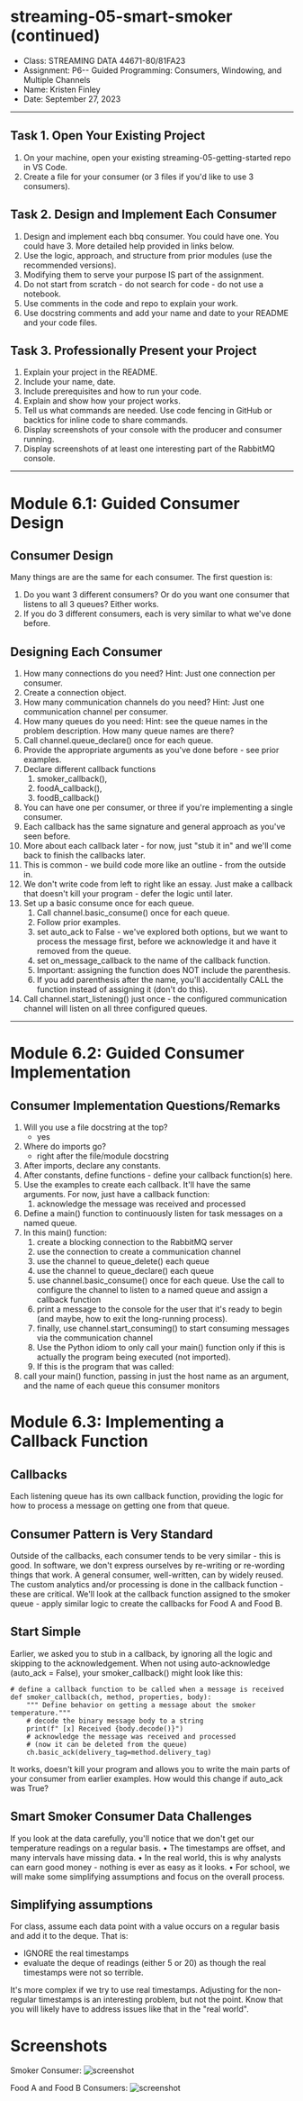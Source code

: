 # streaming-05-smart-smoker (continued)

- Class: STREAMING DATA 44671-80/81FA23
- Assignment: P6-- Guided Programming: Consumers, Windowing, and Multiple Channels
- Name: Kristen Finley
- Date: September 27, 2023

---
## Task 1. Open Your Existing Project
1.	On your machine, open your existing streaming-05-getting-started repo in VS Code.
2.	Create a file for your consumer (or 3 files if you'd like to use 3 consumers).
 
## Task 2. Design and Implement Each Consumer
1.	Design and implement each bbq consumer. You could have one. You could have 3.  More detailed help provided in links below. 
2.	Use the logic, approach, and structure from prior modules (use the recommended versions).
3.	Modifying them to serve your purpose IS part of the assignment.
4.	Do not start from scratch - do not search for code - do not use a notebook.
5.	Use comments in the code and repo to explain your work. 
6.	Use docstring comments and add your name and date to your README and your code files. 
 
## Task 3. Professionally Present your Project
1.	Explain your project in the README.
2.	Include your name, date.
3.	Include prerequisites and how to run your code. 
4.	Explain and show how your project works. 
5.	Tell us what commands are needed. Use code fencing in GitHub or backtics for inline code to share commands.
6.	Display screenshots of your console with the producer and consumer running.
7.	Display screenshots of at least one interesting part of the RabbitMQ console. 
 ---
# Module 6.1: Guided Consumer Design
## Consumer Design
Many things are are the same for each consumer. The first question is:
1.	Do you want 3 different consumers? Or do you want one consumer that listens to all 3 queues? Either works. 
2.	If you do 3 different consumers, each is very similar to what we've done before.
 
## Designing Each Consumer
1.	How many connections do you need? Hint: Just one connection per consumer.
2.	Create a connection object. 
3.	How many communication channels do you need? Hint: Just one communication channel per consumer.
4.	How many queues do you need: Hint: see the queue names in the problem description. How many queue names are there?
5.	Call channel.queue_declare() once for each queue.
6.	Provide the appropriate arguments as you've done before - see prior examples.
7.	Declare different callback functions
    1.	smoker_callback(),
    2.	foodA_callback(),
    3.	foodB_callback()
8.	You can have one per consumer, or three if you're implementing a single consumer.
9.	Each callback has the same signature and general approach as you've seen before.
10.	More about each callback later - for now, just "stub it in" and we'll come back to finish the callbacks later. 
11.	This is common - we build code more like an outline - from the outside in.
12.	We don't write code from left to right like an essay.  Just make a callback that doesn't kill your program - defer the logic until later.
13.	Set up a basic consume once for each queue. 
    1.	Call channel.basic_consume() once for each queue.
    2.	Follow prior examples.
    3.	set auto_ack to False - we've explored both options, but we want to process the message first, before we acknowledge it and have it removed from the queue. 
    4.	set on_message_callback to the name of the callback function.
    5.	Important: assigning the function does NOT include the parenthesis.
    6.	If you add parenthesis after the name, you'll accidentally CALL the function instead of assigning it (don't do this).
14.	Call channel.start_listening() just once - the configured communication channel will listen on all three configured queues.

---
# Module 6.2: Guided Consumer Implementation
## Consumer Implementation Questions/Remarks
1.	Will you use a file docstring at the top?
    - yes
2.	Where do imports go?
    - right after the file/module docstring
3.	After imports, declare any constants. 
4.	After constants, define functions - define your callback function(s) here.
5.	Use the examples to create each callback. It'll have the same arguments. For now, just have a callback function:
    1.	acknowledge the message was received and processed
6.	Define a main() function to continuously listen for task messages on a named queue.
7.	In this main() function:
    1.	create a blocking connection to the RabbitMQ server
    2.	use the connection to create a communication channel
    3.	use the channel to queue_delete() each queue
    4.	use the channel to queue_declare() each queue
    5.	use channel.basic_consume() once for each queue. Use the call to configure the channel to listen to a named queue and assign a callback function
    6.	print a message to the console for the user that it's ready to begin (and maybe, how to exit the long-running process).
    7.	finally, use channel.start_consuming() to start consuming messages via the communication channel
    8.	Use the Python idiom to only call  your main() function only if this is actually the program being executed (not imported). 
    9.	If this is the program that was called:
1.	call your main() function, passing in just the host name as an argument, and the name of each queue this consumer monitors
 
# Module 6.3: Implementing a Callback Function
## Callbacks
Each listening queue has its own callback function, providing the logic for how to process a message on getting one from that queue.
 
## Consumer Pattern is Very Standard
Outside of the callbacks, each consumer tends to be very similar - this is good. In software, we don't express ourselves by re-writing or re-wording things that work. A general consumer, well-written, can by widely reused. The custom analytics and/or processing is done in the callback function - these are critical. We'll look at the callback function assigned to the smoker queue - apply similar logic to create the callbacks for Food A and Food B.
 
## Start Simple
Earlier, we asked you to stub in a callback, by ignoring all the logic and skipping to the acknowledgement. 
When not using auto-acknowledge (auto_ack = False), your smoker_callback() might look like this:

```
# define a callback function to be called when a message is received
def smoker_callback(ch, method, properties, body):
    """ Define behavior on getting a message about the smoker temperature."""
    # decode the binary message body to a string
    print(f" [x] Received {body.decode()}")
    # acknowledge the message was received and processed 
    # (now it can be deleted from the queue)
    ch.basic_ack(delivery_tag=method.delivery_tag)
```
It works, doesn't kill your program and allows you to write the main parts of your consumer from earlier examples. 
How would this change if auto_ack was True?
 
## Smart Smoker Consumer Data Challenges
If you look at the data carefully, you'll notice that we don't get our temperature readings on a regular basis. 
•	The timestamps are offset, and many intervals have missing data. 
•	In the real world, this is why analysts can earn good money - nothing is ever as easy as it looks. 
•	For school, we will make some simplifying assumptions and focus on the overall process. 
 
## Simplifying assumptions
For class, assume each data point with a value occurs on a regular basis and add it to the deque. 
That is: 
- IGNORE the real timestamps
- evaluate the deque of readings (either 5 or 20) as though the real timestamps were not so terrible.

It's more complex if we try to use real timestamps. Adjusting for the non-regular timestamps is an interesting problem, but not the point. Know that you will likely have to address issues like that in the "real world". 

# Screenshots
Smoker Consumer:
![screenshot](consumer01-smoker_screenshot.png)


Food A and Food B Consumers:
![screenshot](consumerFoodAlerts.png)
